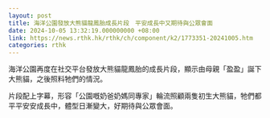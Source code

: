 ```yaml
---
layout: post
title: 海洋公園發放大熊貓龍鳳胎成長片段　平安成長中又期待與公眾會面
date: 2024-10-05 13:32:19.000000000 +08:00
link: https://news.rthk.hk/rthk/ch/component/k2/1773351-20241005.htm
categories: rthk
---
```


海洋公園再度在社交平台發放大熊貓龍鳳胎的成長片段，顯示由母親「盈盈」誕下大熊貓，之後照料牠們的情況。

片段配上字幕，形容「公園嘅奶爸奶媽同專家」輪流照顧兩隻初生大熊貓，牠們都平平安安成長中，體型日漸變大，好期待與公眾會面。
